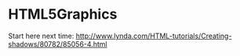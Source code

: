 # HTML5Graphics


Start here next time:
http://www.lynda.com/HTML-tutorials/Creating-shadows/80782/85056-4.html
